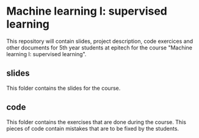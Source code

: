 # Machine learning I: supervised learning
This repository will contain slides, project description, code exercices and
other documents for 5th year students at epitech for
the course "Machine learning I: supervised learning".

## slides

This folder contains the slides for the course.

## code

This folder contains the exercises that are done during the course. This pieces
of code contain mistakes that are to be fixed by the students.
